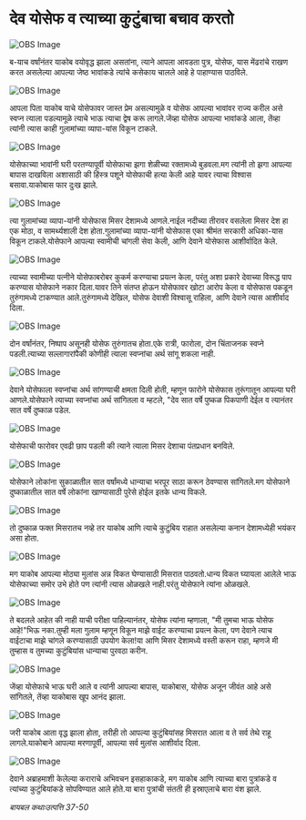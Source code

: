 # देव योसेफ व त्याच्या कुटुंबाचा बचाव करतो

![OBS Image](https://cdn.door43.org/obs/jpg/360px/obs-en-08-01.jpg)

ब-याच वर्षांनंतर याकोब वयोवृद्ध झाला असतांना, त्याने आपला आवडता पुत्र, योसेफ, यास मेंढरांचे राखण करत असलेल्या आपल्या जेष्ठ भावांकडे त्यांचे कसेकाय चालले आहे हे पाहाण्यास पाठविले.

![OBS Image](https://cdn.door43.org/obs/jpg/360px/obs-en-08-02.jpg)

आपला पिता याकोब याचे योसेफावर जास्त प्रेम असल्यामुळे व योसेफ आपल्या भावांवर राज्य करील असे स्वप्न त्याला पडल्यामूळे त्याचे भाऊ त्याचा द्वेष करू लागले.जेंव्हा योसेफ आपल्या भावांकडे आला, तेंव्हा त्यांनी त्यास काही गुलामांच्या व्यापा-यांस विकून टाकले.

![OBS Image](https://cdn.door43.org/obs/jpg/360px/obs-en-08-03.jpg)

योसेफाच्या भावांनी घरी परतण्यापूर्वी योसेफाचा झगा शेळीच्या रक्तामध्ये बुडवला.मग त्यांनी तो झगा आपल्या बापास दाखविला अशासाठी की हिंस्त्र पशूने योसेफाची हत्या केली आहे यावर त्याचा विश्वास बसावा.याकोबास फार दुःख झाले.

![OBS Image](https://cdn.door43.org/obs/jpg/360px/obs-en-08-04.jpg)

त्या गुलामांच्या व्यापा-यांनी योसेफास मिसर देशामध्ये आणले.नाईल नदीच्या तीरावर वसलेला मिसर देश हा एक मोठा, व सामर्थ्यशाली देश होता.गुलामांच्या व्यापा-यांनी योसेफास एका श्रीमंत सरकारी अधिका-यास विकून टाकले.योसेफाने आपल्या स्वामीची चांगली सेवा केली, आणि देवाने योसेफास आशीर्वादित केले.

![OBS Image](https://cdn.door43.org/obs/jpg/360px/obs-en-08-05.jpg)

त्याच्या स्वामीच्या पत्नीने योसेफाबरोबर कुकर्म करण्याचा प्रयत्न केला, परंतु अशा प्रकारे देवाच्या विरूद्ध पाप करण्यास योसेफाने नकार दिला.यावर तिने संतप्त होऊन योसेफावर खोटा आरोप केला व योसेफास पकडून तुरुंगामध्ये टाकण्यात आले.तुरुंगामध्ये देखिल, योसेफ देवाशी विश्वासू राहिला, आणि देवाने त्यास आशीर्वाद दिला.

![OBS Image](https://cdn.door43.org/obs/jpg/360px/obs-en-08-06.jpg)

दोन वर्षांनंतर, निष्पाप असूनही योसेफ तुरुंगातच होता.एके रात्री, फारोला, दोन चिंताजनक स्वप्ने पडली.त्याच्या सल्लागारांपैकी कोणीही त्याला स्वप्नांचा अर्थ सांगू शकला नाही.

![OBS Image](https://cdn.door43.org/obs/jpg/360px/obs-en-08-07.jpg)

देवाने योसेफाला स्वप्नांचा अर्थ सांगण्याची क्षमता दिली होती, म्हणून फारोने योसेफास तुरूंगातून आपल्या घरी आणले.योसेफाने त्याच्या स्वप्नांचा अर्थ सांगितला व म्हटले, "देव सात वर्षे पुष्कळ पिकपाणी देईल व त्यानंतर सात वर्षे दुष्काळ पडेल.

![OBS Image](https://cdn.door43.org/obs/jpg/360px/obs-en-08-08.jpg)

योसेफाची फारोवर एवढी छाप पडली की त्याने त्याला मिसर देशाचा पंतप्रधान बनविले.

![OBS Image](https://cdn.door43.org/obs/jpg/360px/obs-en-08-09.jpg)

योसेफाने लोकांना सुकाळातील सात वर्षांमध्ये धान्याचा भरपूर साठा करून ठेवण्यास सांगितले.मग योसेफाने दुष्काळातील सात वर्षे लोकांना खाण्यासाठी पुरेसे होईल इतके धान्य विकले.

![OBS Image](https://cdn.door43.org/obs/jpg/360px/obs-en-08-10.jpg)

तो दुष्काळ फक्त मिसरातच नव्हे तर याकोब आणि त्याचे कुटुंबिय राहात असलेल्या कनान देशामध्येही भयंकर असा होता.

![OBS Image](https://cdn.door43.org/obs/jpg/360px/obs-en-08-11.jpg)

मग याकोब आपल्या मोठ्या मुलांस अन्न विकत घेण्यासाठी मिसरात पाठवतो.धान्य विकत घ्यायला आलेले भाऊ योसेफाच्या समोर उभे होते पण त्यांनी त्यास ओळखले नाही.परंतु योसेफाने त्यांना ओळखले.

![OBS Image](https://cdn.door43.org/obs/jpg/360px/obs-en-08-12.jpg)

ते बदलले आहेत की नाही याची परीक्षा पाहिल्यानंतर, योसेफ त्यांना म्हणाला, "मी तुमचा भाऊ योसेफ आहे!"भिऊ नका.तुम्ही मला गुलाम म्हणून विकून माझे वाईट करण्याचा प्रयत्न केला, पण देवाने त्याच वाईटाचा माझे चांगले करण्यासाठी उपयोग केला!या आणि मिसर देशामध्ये वस्ती करून राहा, म्हणजे मी तुम्हास व तुमच्या कुटुंबियांस धान्याचा पुरवठा करीन.

![OBS Image](https://cdn.door43.org/obs/jpg/360px/obs-en-08-13.jpg)

जेंव्हा योसेफाचे भाऊ घरी आले व त्यांनी आपल्या बापास, याकोबास, योसेफ अजून जीवंत आहे असे सांगितले, तेंव्हा याकोबास खूप आनंद झाला.

![OBS Image](https://cdn.door43.org/obs/jpg/360px/obs-en-08-14.jpg)

जरी याकोब आता वृद्ध झाला होता, तरीही तो आपल्या कुटुंबियांसह मिसरात आला व ते सर्व तेथे राहू लागले.याकोबाने आपल्या मरणापूर्वी, आपल्या सर्व मुलांस आशीर्वाद दिला.

![OBS Image](https://cdn.door43.org/obs/jpg/360px/obs-en-08-15.jpg)

देवाने अब्राहमाशी केलेल्या कराराचे अभिवचन  इसहाकाकडे, मग याकोब आणि त्याच्या बारा पुत्रांकडे व त्यांच्या कुटुंबियांकडे सोपविण्यात आले होते.या बारा पुत्रांची संतती ही इस्राएलाचे बारा वंश  झाले.

_बायबल कथाःउत्पत्ति 37-50_